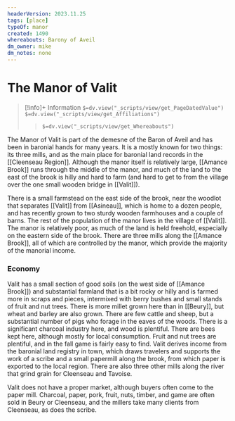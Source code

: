 ```yaml
---
headerVersion: 2023.11.25
tags: [place]
typeOf: manor
created: 1490
whereabouts: Barony of Aveil
dm_owner: mike
dm_notes: none
---
```


# The Manor of Valit
>[!info]+ Information
> `$=dv.view("_scripts/view/get_PageDatedValue")`
> `$=dv.view("_scripts/view/get_Affiliations")`
>> `$=dv.view("_scripts/view/get_Whereabouts")`

The Manor of Valit is part of the demesne of the Baron of Aveil and has been in baronial hands for many years.  It is a mostly known for two things: its three mills, and as the main place for baronial land records in the [[Cleenseau Region]]. Although the manor itself is relatively large, [[Amance Brook]] runs through the middle of the manor, and much of the land to the east of the brook is hilly and hard to farm (and hard to get to from the village over the one small wooden bridge in [[Valit]]). 

There is a small farmstead on the east side of the brook, near the woodlot that separates [[Valit]] from [[Asineau]], which is home to a dozen people, and has recently grown to two sturdy wooden farmhouses and a couple of barns. The rest of the population of the manor lives in the village of [[Valit]]. The manor is relatively poor, as much of the land is held freehold, especially on the eastern side of the brook. There are three mills along the [[Amance Brook]], all of which are controlled by the manor, which provide the majority of the manorial income.
### Economy
Valit has a small section of good soils (on the west side of [[Amance Brook]]) and substantial farmland that is a bit rocky or hilly and is farmed more in scraps and pieces, intermixed with berry bushes and small stands of fruit and nut trees. There is more millet grown here than in [[Beury]], but wheat and barley are also grown. There are few cattle and sheep, but a substantial number of pigs who forage in the eaves of the woods. There is a significant charcoal industry here, and wood is plentiful. There are bees kept here, although mostly for local consumption. Fruit and nut trees are plentiful, and in the fall game is fairly easy to find. Valit derives income from the baronial land registry in town, which draws travelers and supports the work of a scribe and a small papermill along the brook, from which paper is exported to the local region. There are also three other mills along the river that grind grain for Cleenseau and Tavoise. 

Valit does not have a proper market, although buyers often come to the paper mill. Charcoal, paper, pork, fruit, nuts, timber, and game are often sold in Beury or Cleenseau, and the millers take many clients from Cleenseau, as does the scribe. 
  